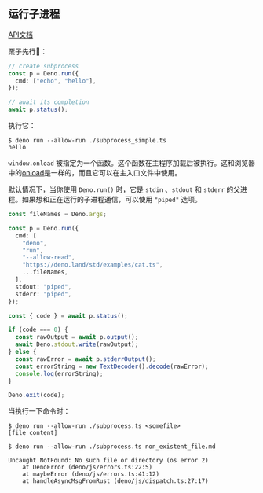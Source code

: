 ## 运行子进程

[API文档](https://doc.deno.land/https/github.com/denoland/deno/releases/latest/download/lib.deno.d.ts#Deno.run)

栗子先行🌰：

```ts
// create subprocess
const p = Deno.run({
  cmd: ["echo", "hello"],
});

// await its completion
await p.status();
```

执行它：

```shell
$ deno run --allow-run ./subprocess_simple.ts
hello
```

`window.onload` 被指定为一个函数。这个函数在主程序加载后被执行。这和浏览器中的[onload](https://developer.mozilla.org/en-US/docs/Web/API/GlobalEventHandlers/onload)是一样的，而且它可以在主入口文件中使用。

默认情况下，当你使用 `Deno.run()` 时，它是 `stdin` 、`stdout` 和 `stderr` 的父进程。如果想和正在运行的子进程通信，可以使用 `"piped"` 选项。

```ts
const fileNames = Deno.args;

const p = Deno.run({
  cmd: [
    "deno",
    "run",
    "--allow-read",
    "https://deno.land/std/examples/cat.ts",
    ...fileNames,
  ],
  stdout: "piped",
  stderr: "piped",
});

const { code } = await p.status();

if (code === 0) {
  const rawOutput = await p.output();
  await Deno.stdout.write(rawOutput);
} else {
  const rawError = await p.stderrOutput();
  const errorString = new TextDecoder().decode(rawError);
  console.log(errorString);
}

Deno.exit(code);
```

当执行一下命令时：

```shell
$ deno run --allow-run ./subprocess.ts <somefile>
[file content]

$ deno run --allow-run ./subprocess.ts non_existent_file.md

Uncaught NotFound: No such file or directory (os error 2)
    at DenoError (deno/js/errors.ts:22:5)
    at maybeError (deno/js/errors.ts:41:12)
    at handleAsyncMsgFromRust (deno/js/dispatch.ts:27:17)
```
